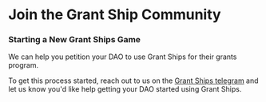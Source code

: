 # Join the Grant Ship Community

### Starting a New Grant Ships Game

We can help you petition your DAO to use Grant Ships for their grants program.

To get this process started, reach out to us on the [Grant Ships telegram](https://t.me/grantships) and let us know you'd like help getting your DAO started using Grant Ships.
